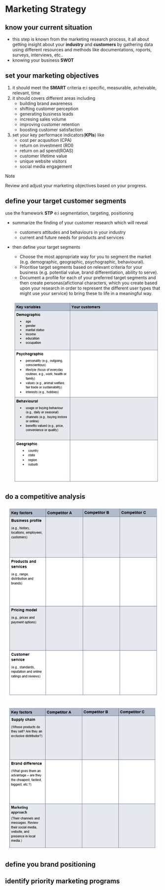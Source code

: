 # Marketing Strategy

## know your current situation
- this step is known from the marketing research process, it all about getting insight about your **industry** and **customers** by gathering data using different resources and methods like documentations, roports, surveys, interviews, etc..
- knowing your business **SWOT**
## set your marketing objectives
1. it should meet the **SMART** criteria e:i specific, measurable, acheivable, relevant, time
2. it should covers different areas including 
    - building brand awareness
    - shifting customer perception
    - generating business leads
    - incresing sales volume
    - improving customer retention
    - boosting customer satisfaction
3. set your key performace indicators(**KPIs**) like
    - cost per acqusition (CPA)
    - return on investment (ROI)
    - return on ad spend(ROAS)
    - customer lifetime value
    - unique website visitors
    - social media engagement
> [!NOTE]
> Review and adjust your marketing objectives based on your progress.
## define your target customer segments
use the framework **STP** e:i segmentation, targeting, positioning

- summarize the finding of your customer research which will reveal
    - customers attitudes and behaviours in your industry
    - current and future needs for products and services

- then define your target segments
    - Choose the most appropriate way for you to segment the market (e.g. demographic, geographic, psychographic, behavioural).
    - Prioritise target segments based on relevant criteria for your business (e.g. potential value, brand differentiation, ability to serve).
    - Document a profile for each of your preferred target segments and then create personas(afictional characters, which you create based upon your research in order to represent the different user types that might use your service) to bring these to life in a meaningful way.

    ![](./customerProfileChart.png)

## do a competitive analysis

![](./competitorsProfile.png)

![](./competitorsProfile2.png)

## define you brand positioning
## identify priority marketing programs